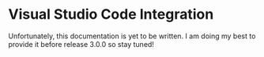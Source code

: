 # Visual Studio Code Integration

Unfortunately, this documentation is yet to be written. I am doing my best to provide it
before release 3.0.0 so stay tuned!
